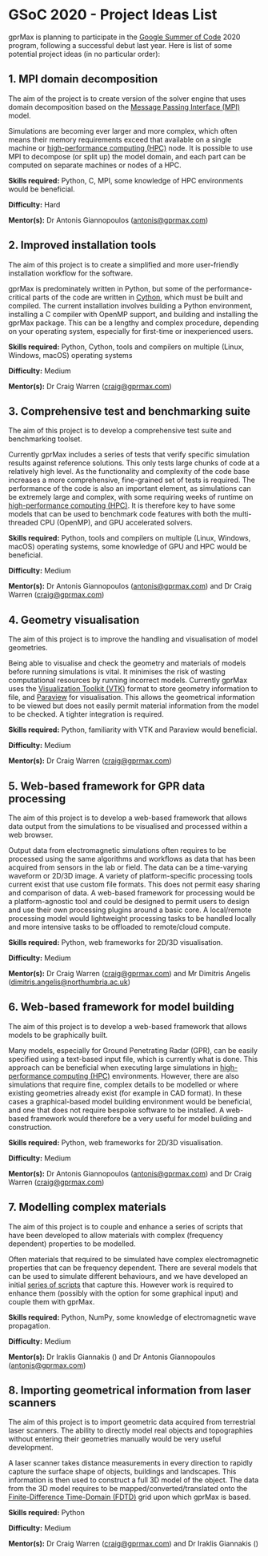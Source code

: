 # GSoC 2020 - Project Ideas List

gprMax is planning to participate in the [Google Summer of Code](https://summerofcode.withgoogle.com) 2020 program, following a successful debut last year. Here is list of some potential project ideas (in no particular order):


## 1. MPI domain decomposition

The aim of the project is to create version of the solver engine that uses domain decomposition based on the [Message Passing Interface (MPI)](https://en.wikipedia.org/wiki/Message_Passing_Interface) model.

Simulations are becoming ever larger and more complex, which often means their memory requirements exceed that available on a single machine or [high-performance computing (HPC)](https://en.wikipedia.org/wiki/Supercomputer) node. It is possible to use MPI to decompose (or split up) the model domain, and each part can be computed on separate machines or nodes of a HPC.

**Skills required:** Python, C, MPI, some knowledge of HPC environments would be beneficial.

**Difficulty:** Hard

**Mentor(s):** Dr Antonis Giannopoulos (antonis@gprmax.com)


## 2. Improved installation tools

The aim of this project is to create a simplified and more user-friendly installation workflow for the software.

gprMax is predominately written in Python, but some of the performance-critical parts of the code are written in [Cython](https://cython.org), which must be built and compiled. The current installation involves building a Python environment, installing a C compiler with OpenMP support, and building and installing the gprMax package. This can be a lengthy and complex procedure, depending on your operating system, especially for first-time or inexperienced users.

**Skills required:** Python, Cython, tools and compilers on multiple (Linux, Windows, macOS) operating systems

**Difficulty:** Medium

**Mentor(s):** Dr Craig Warren (craig@gprmax.com)


## 3. Comprehensive test and benchmarking suite

The aim of this project is to develop a comprehensive test suite and benchmarking toolset.

Currently gprMax includes a series of tests that verify specific simulation results against reference solutions. This only tests large chunks of code at a relatively high level. As the functionality and complexity of the code base increases a more comprehensive, fine-grained set of tests is required. The performance of the code is also an important element, as simulations can be extremely large and complex, with some requiring weeks of runtime on [high-performance computing (HPC)](https://en.wikipedia.org/wiki/Supercomputer). It is therefore key to have some models that can be used to benchmark code features with both the multi-threaded CPU (OpenMP), and GPU accelerated solvers.

**Skills required:** Python, tools and compilers on multiple (Linux, Windows, macOS) operating systems, some knowledge of GPU and HPC would be beneficial.

**Difficulty:** Medium

**Mentor(s):** Dr Antonis Giannopoulos (antonis@gprmax.com) and Dr Craig Warren (craig@gprmax.com)


## 4. Geometry visualisation

The aim of this project is to improve the handling and visualisation of model geometries.

Being able to visualise and check the geometry and materials of models before running simulations is vital. It minimises the risk of wasting computational resources by running incorrect models. Currently gprMax uses the [Visualization Toolkit (VTK)](https://vtk.org) format to store geometry information to file, and [Paraview](https://www.paraview.org) for visualisation. This allows the geometrical information to be viewed but does not easily permit material information from the model to be checked. A tighter integration is required.

**Skills required:** Python, familiarity with VTK and Paraview would beneficial.

**Difficulty:** Medium

**Mentor(s):** Dr Craig Warren (craig@gprmax.com)


## 5. Web-based framework for GPR data processing

The aim of this project is to develop a web-based framework that allows data output from the simulations to be visualised and processed within a web browser.

Output data from electromagnetic simulations often requires to be processed using the same algorithms and workflows as data that has been acquired from sensors in the lab or field. The data can be a time-varying waveform or 2D/3D image. A variety of platform-specific processing tools current exist that use custom file formats. This does not permit easy sharing and comparison of data. A web-based framework for processing would be a platform-agnostic tool and could be designed to permit users to design and use their own processing plugins around a basic core. A local/remote processing model would lightweight processing tasks to be handled locally and more intensive tasks to be offloaded to remote/cloud compute.

**Skills required:** Python, web frameworks for 2D/3D visualisation.

**Difficulty:** Medium

**Mentor(s):** Dr Craig Warren (craig@gprmax.com) and Mr Dimitris Angelis (dimitris.angelis@northumbria.ac.uk)


## 6. Web-based framework for model building

The aim of this project is to develop a web-based framework that allows models to be graphically built.

Many models, especially for Ground Penetrating Radar (GPR), can be easily specified using a text-based input file, which is currently what is done. This approach can be beneficial when executing large simulations in [high-performance computing (HPC)](https://en.wikipedia.org/wiki/Supercomputer) environments. However, there are also simulations that require fine, complex details to be modelled or where existing geometries already exist (for example in CAD format). In these cases a graphical-based model building environment would be beneficial, and one that does not require bespoke software to be installed. A web-based framework would therefore be a very useful for model building and construction.

**Skills required:** Python, web frameworks for 2D/3D visualisation.

**Difficulty:** Medium

**Mentor(s):** Dr Antonis Giannopoulos (antonis@gprmax.com) and Dr Craig Warren (craig@gprmax.com)


## 7. Modelling complex materials

The aim of this project is to couple and enhance a series of scripts that have been developed to allow materials with complex (frequency dependent) properties to be modelled.

Often materials that required to be simulated have complex electromagnetic properties that can be frequency dependent. There are several models that can be used to simulate different behaviours, and we have developed an initial [series of scripts](https://github.com/gprMax/gprMax/pull/125) that capture this. However work is required to enhance them (possibly with the option for some graphical input) and couple them with gprMax.

**Skills required:** Python, NumPy, some knowledge of electromagnetic wave propagation.

**Difficulty:** Medium

**Mentor(s):** Dr Iraklis Giannakis () and Dr Antonis Giannopoulos (antonis@gprmax.com)


## 8. Importing geometrical information from laser scanners

The aim of this project is to import geometric data acquired from terrestrial laser scanners. The ability to directly model real objects and topographies without entering their geometries manually would be very useful development.

A laser scanner takes distance measurements in every direction to rapidly capture the surface shape of objects, buildings and landscapes. This information is then used to construct a full 3D model of the object. The data from the 3D model requires to be mapped/converted/translated onto the [Finite-Difference Time-Domain (FDTD)](https://en.wikipedia.org/wiki/Finite-difference_time-domain_method) grid upon which gprMax is based.

**Skills required:** Python

**Difficulty:** Medium

**Mentor(s):** Dr Craig Warren (craig@gprmax.com) and Dr Iraklis Giannakis ()
